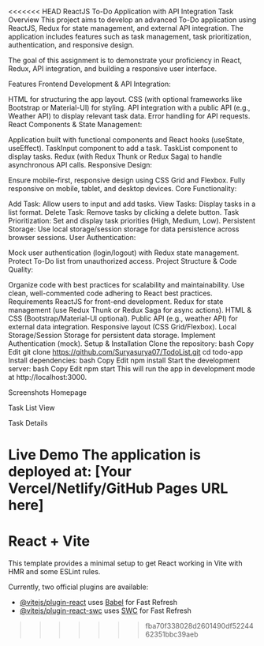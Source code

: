 <<<<<<< HEAD
ReactJS To-Do Application with API Integration
Task Overview
This project aims to develop an advanced To-Do application using ReactJS, Redux for state management, and external API integration. The application includes features such as task management, task prioritization, authentication, and responsive design.

The goal of this assignment is to demonstrate your proficiency in React, Redux, API integration, and building a responsive user interface.

Features
Frontend Development & API Integration:

HTML for structuring the app layout.
CSS (with optional frameworks like Bootstrap or Material-UI) for styling.
API integration with a public API (e.g., Weather API) to display relevant task data.
Error handling for API requests.
React Components & State Management:

Application built with functional components and React hooks (useState, useEffect).
TaskInput component to add a task.
TaskList component to display tasks.
Redux (with Redux Thunk or Redux Saga) to handle asynchronous API calls.
Responsive Design:

Ensure mobile-first, responsive design using CSS Grid and Flexbox.
Fully responsive on mobile, tablet, and desktop devices.
Core Functionality:

Add Task: Allow users to input and add tasks.
View Tasks: Display tasks in a list format.
Delete Task: Remove tasks by clicking a delete button.
Task Prioritization: Set and display task priorities (High, Medium, Low).
Persistent Storage: Use local storage/session storage for data persistence across browser sessions.
User Authentication:

Mock user authentication (login/logout) with Redux state management.
Protect To-Do list from unauthorized access.
Project Structure & Code Quality:

Organize code with best practices for scalability and maintainability.
Use clean, well-commented code adhering to React best practices.
Requirements
ReactJS for front-end development.
Redux for state management (use Redux Thunk or Redux Saga for async actions).
HTML & CSS (Bootstrap/Material-UI optional).
Public API (e.g., weather API) for external data integration.
Responsive layout (CSS Grid/Flexbox).
Local Storage/Session Storage for persistent data storage.
Implement Authentication (mock).
Setup & Installation
Clone the repository:
bash
Copy
Edit
git clone https://github.com/Suryasurya07/TodoList.git
cd todo-app
Install dependencies:
bash
Copy
Edit
npm install
Start the development server:
bash
Copy
Edit
npm start
This will run the app in development mode at http://localhost:3000.

Screenshots
Homepage

Task List View

Task Details

Live Demo
The application is deployed at: [Your Vercel/Netlify/GitHub Pages URL here]
=======
# React + Vite

This template provides a minimal setup to get React working in Vite with HMR and some ESLint rules.

Currently, two official plugins are available:

- [@vitejs/plugin-react](https://github.com/vitejs/vite-plugin-react/blob/main/packages/plugin-react/README.md) uses [Babel](https://babeljs.io/) for Fast Refresh
- [@vitejs/plugin-react-swc](https://github.com/vitejs/vite-plugin-react-swc) uses [SWC](https://swc.rs/) for Fast Refresh
>>>>>>> fba70f338028d2601490df5224462351bbc39aeb
